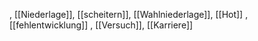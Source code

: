 , [[Niederlage]], [[scheitern]], [[Wahlniederlage]], [[Hot]]
, [[fehlentwicklung]]
, [[Versuch]], [[Karriere]]